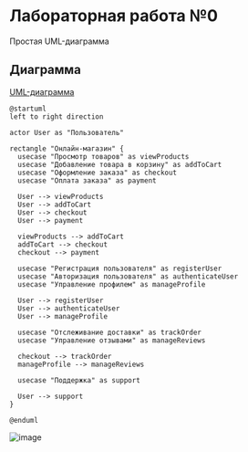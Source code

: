 # Лабораторная работа №0
Простая UML-диаграмма

## Диаграмма
[UML-диаграмма](uml_diagram.puml)
```
@startuml
left to right direction

actor User as "Пользователь"

rectangle "Онлайн-магазин" {
  usecase "Просмотр товаров" as viewProducts
  usecase "Добавление товара в корзину" as addToCart
  usecase "Оформление заказа" as checkout
  usecase "Оплата заказа" as payment

  User --> viewProducts
  User --> addToCart
  User --> checkout
  User --> payment

  viewProducts --> addToCart
  addToCart --> checkout
  checkout --> payment

  usecase "Регистрация пользователя" as registerUser
  usecase "Авторизация пользователя" as authenticateUser
  usecase "Управление профилем" as manageProfile

  User --> registerUser
  User --> authenticateUser
  User --> manageProfile

  usecase "Отслеживание доставки" as trackOrder
  usecase "Управление отзывами" as manageReviews

  checkout --> trackOrder
  manageProfile --> manageReviews

  usecase "Поддержка" as support

  User --> support
}

@enduml
```
![image](https://github.com/Scythe888/TMP/assets/134215335/589162b2-bfa5-4e7f-80b5-11818fec9575)

